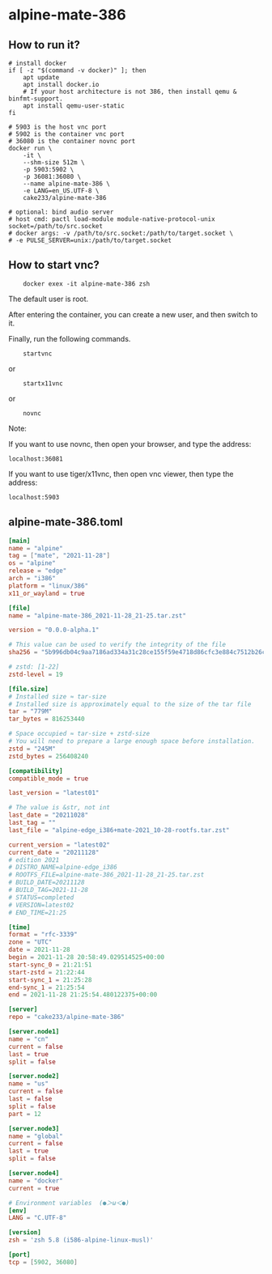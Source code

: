 # alpine-mate-386

## How to run it?

```shell
# install docker
if [ -z "$(command -v docker)" ]; then
    apt update
    apt install docker.io
    # If your host architecture is not 386, then install qemu & binfmt-support.
    apt install qemu-user-static
fi

# 5903 is the host vnc port
# 5902 is the container vnc port
# 36080 is the container novnc port
docker run \
    -it \
    --shm-size 512m \
    -p 5903:5902 \
    -p 36081:36080 \
    --name alpine-mate-386 \
    -e LANG=en_US.UTF-8 \
    cake233/alpine-mate-386

# optional: bind audio server
# host cmd: pactl load-module module-native-protocol-unix socket=/path/to/src.socket
# docker args: -v /path/to/src.socket:/path/to/target.socket \
# -e PULSE_SERVER=unix:/path/to/target.socket

```

## How to start vnc?

```shell
    docker exex -it alpine-mate-386 zsh
```

The default user is root.

After entering the container, you can create a new user, and then switch to it.

Finally, run the following commands.

```shell
    startvnc
```

or

```shell
    startx11vnc
```

or

```shell
    novnc
```

Note:

If you want to use novnc, then open your browser, and type the address:

```
localhost:36081
```

If you want to use tiger/x11vnc, then open vnc viewer, then type the address:

```
localhost:5903
```

## alpine-mate-386.toml

```toml
[main]
name = "alpine"
tag = ["mate", "2021-11-28"]
os = "alpine"
release = "edge"
arch = "i386"
platform = "linux/386"
x11_or_wayland = true

[file]
name = "alpine-mate-386_2021-11-28_21-25.tar.zst"

version = "0.0.0-alpha.1"

# This value can be used to verify the integrity of the file
sha256 = "5b996db04c9aa7186ad334a31c28ce155f59e4718d86cfc3e884c7512b26c0c3"

# zstd: [1-22]
zstd-level = 19

[file.size]
# Installed size ≈ tar-size
# Installed size is approximately equal to the size of the tar file
tar = "779M"
tar_bytes = 816253440

# Space occupied ≈ tar-size + zstd-size
# You will need to prepare a large enough space before installation.
zstd = "245M"
zstd_bytes = 256408240

[compatibility]
compatible_mode = true

last_version = "latest01"

# The value is &str, not int
last_date = "20211028"
last_tag = ""
last_file = "alpine-edge_i386+mate-2021_10-28-rootfs.tar.zst"

current_version = "latest02"
current_date = "20211128"
# edition 2021
# DISTRO_NAME=alpine-edge_i386
# ROOTFS_FILE=alpine-mate-386_2021-11-28_21-25.tar.zst
# BUILD_DATE=20211128
# BUILD_TAG=2021-11-28
# STATUS=completed
# VERSION=latest02
# END_TIME=21:25

[time]
format = "rfc-3339"
zone = "UTC"
date = 2021-11-28
begin = 2021-11-28 20:58:49.029514525+00:00
start-sync_0 = 21:21:51
start-zstd = 21:22:44
start-sync_1 = 21:25:28
end-sync_1 = 21:25:54
end = 2021-11-28 21:25:54.480122375+00:00

[server]
repo = "cake233/alpine-mate-386"

[server.node1]
name = "cn"
current = false
last = true
split = false

[server.node2]
name = "us"
current = false
last = false
split = false
part = 12

[server.node3]
name = "global"
current = false
last = true
split = false

[server.node4]
name = "docker"
current = true

# Environment variables  (●＞ω＜●)
[env]
LANG = "C.UTF-8"

[version]
zsh = 'zsh 5.8 (i586-alpine-linux-musl)'

[port]
tcp = [5902, 36080]
```
